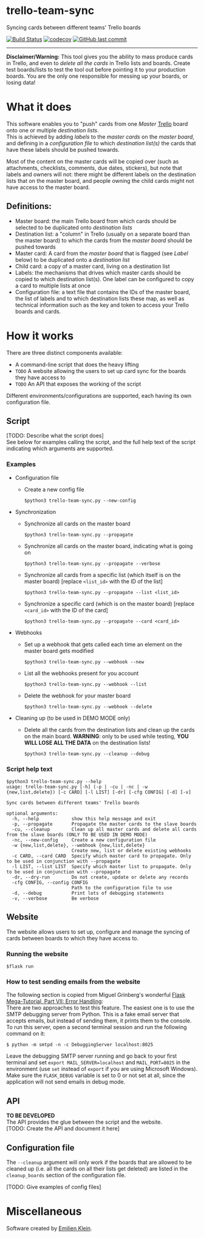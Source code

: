 # trello-team-sync
Syncing cards between different teams' Trello boards

[![Build Status](https://travis-ci.com/e2jk/trello-team-sync.svg?branch=master)](https://travis-ci.com/e2jk/trello-team-sync)
[![codecov](https://codecov.io/gh/e2jk/trello-team-sync/branch/master/graph/badge.svg)](https://codecov.io/gh/e2jk/trello-team-sync)
[![GitHub last commit](https://img.shields.io/github/last-commit/e2jk/trello-team-sync.svg)](https://github.com/e2jk/trello-team-sync/commits/master)


*********

**Disclaimer/Warning:** This tool gives you the ability to mass produce cards in Trello, and even to *delete all the cards* in Trello lists and boards. Create test boards/lists to test the tool out before pointing it to your production boards. You are the only one responsible for messing up your boards, or losing data!

What it does
============

This software enables you to "push" cards from one *Master* [Trello](https://trello.com) board onto one or multiple *destination lists*.\
This is achieved by adding *labels* to the *master cards* on the *master board*, and defining in a *configuration file* to which *destination list(s)* the cards that have these labels should be pushed towards.

Most of the content on the master cards will be copied over (such as attachments, checklists, comments, due dates, stickers), but note that labels and owners will not: there might be different labels on the destination lists that on the master board, and people owning the child cards might not have access to the master board.

Definitions:
------------

* Master board: the main Trello board from which cards should be selected to be duplicated onto *destination lists*
* Destination list: a "column" in Trello (usually on a separate board than the master board) to which the cards from the *master board* should be pushed towards
* Master card: A card from the *master board* that is flagged (see *Label* below) to be duplicated onto a *destination list*
* Child card: a copy of a master card, living on a destination list
* Labels: the mechanisms that drives which master cards should be copied to which destination list(s). One label can be configured to copy a card to multiple lists at once
* Configuration file: a text file that contains the IDs of the master board, the list of labels and to which destination lists these map, as well as technical information such as the key and token to access your Trello boards and cards.

How it works
============

There are three distinct components available:
- A command-line script that does the heavy lifting
- `TODO` A website allowing the users to set up card sync for the boards they have access to
- `TODO` An API that exposes the working of the script

Different environments/configurations are supported, each having its own configuration file.

Script
------

[TODO: Describe what the script does]\
See below for examples calling the script, and the full help text of the script indicating which arguments are supported.

### Examples

* Configuration file

  * Create a new config file

    `$python3 trello-team-sync.py --new-config`

* Synchronization

  * Synchronize all cards on the master board

    `$python3 trello-team-sync.py --propagate`

  * Synchronize all cards on the master board, indicating what is going on

    `$python3 trello-team-sync.py --propagate --verbose`

  * Synchronize all cards from a specific list (which itself is on the master board) [replace `<list_id>` with the ID of the list]

    `$python3 trello-team-sync.py --propagate --list <list_id>`

  * Synchronize a specific card (which is on the master board) [replace `<card_id>` with the ID of the card]

    `$python3 trello-team-sync.py --propagate --card <card_id>`

* Webhooks

  * Set up a webhook that gets called each time an element on the master board gets modified

    `$python3 trello-team-sync.py --webhook --new`

  * List all the webhooks present for you account

    `$python3 trello-team-sync.py --webhook --list`

  * Delete the webhook for your master board

    `$python3 trello-team-sync.py --webhook --delete`

* Cleaning up (to be used in DEMO MODE only)

  * Delete all the cards from the destination lists and clean up the cards on the main board. **WARNING**: only to be used while testing, **YOU WILL LOSE ALL THE DATA** on the destination lists!

    `$python3 trello-team-sync.py --cleanup --debug`

### Script help text
```
$python3 trello-team-sync.py --help
usage: trello-team-sync.py [-h] (-p | -cu | -nc | -w {new,list,delete}) [-c CARD] [-l LIST] [-dr] [-cfg CONFIG] [-d] [-v]

Sync cards between different teams' Trello boards

optional arguments:
  -h, --help            show this help message and exit
  -p, --propagate       Propagate the master cards to the slave boards
  -cu, --cleanup        Clean up all master cards and delete all cards from the slave boards (ONLY TO BE USED IN DEMO MODE)
  -nc, --new-config     Create a new configuration file
  -w {new,list,delete}, --webhook {new,list,delete}
                        Create new, list or delete existing webhooks
  -c CARD, --card CARD  Specify which master card to propagate. Only to be used in conjunction with --propagate
  -l LIST, --list LIST  Specify which master list to propagate. Only to be used in conjunction with --propagate
  -dr, --dry-run        Do not create, update or delete any records
  -cfg CONFIG, --config CONFIG
                        Path to the configuration file to use
  -d, --debug           Print lots of debugging statements
  -v, --verbose         Be verbose
```

Website
-------
The website allows users to set up, configure and manage the syncing of cards between boards to which they have access to.

### Running the website

  `$flask run`

### How to test sending emails from the website

The following section is copied from Miguel Grinberg's wonderful [Flask Mega-Tutorial, Part VII: Error Handling](https://blog.miguelgrinberg.com/post/the-flask-mega-tutorial-part-vii-error-handling):\
There are two approaches to test this feature. The easiest one is to use the SMTP debugging server from Python. This is a fake email server that accepts emails, but instead of sending them, it prints them to the console. To run this server, open a second terminal session and run the following command on it:

  `$ python -m smtpd -n -c DebuggingServer localhost:8025`

Leave the debugging SMTP server running and go back to your first terminal and set `export MAIL_SERVER=localhost` and `MAIL_PORT=8025` in the environment (use `set` instead of `export` if you are using Microsoft Windows). Make sure the `FLASK_DEBUG` variable is set to 0 or not set at all, since the application will not send emails in debug mode.

API
---
**TO BE DEVELOPED**\
The API provides the glue between the script and the website.\
[TODO: Create the API and document it here]

Configuration file
------------------

The `--cleanup` argument will only work if the boards that are allowed to be cleaned up (i.e. all the cards on all their lists get deleted) are listed in the `cleanup_boards` section of the configuration file.

[TODO: Give examples of config files]


Miscellaneous
=============

Software created by [Emilien Klein](https://github.com/e2jk).
